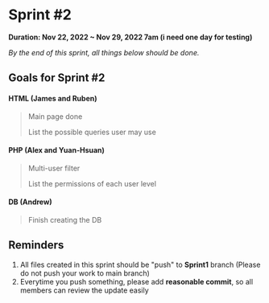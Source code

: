 # Sprint #2

**Duration: Nov 22, 2022 ~ Nov 29, 2022 7am (i need one day for testing)**

*By the end of this sprint, all things below should be done.*

## Goals for Sprint #2

#### HTML (James and Ruben)

> Main page done
>
> List the possible queries user may use

#### PHP (Alex and Yuan-Hsuan)

> Multi-user filter
>
> List the permissions of each user level

#### DB (Andrew)

> Finish creating the DB

## Reminders

1. All files created in this sprint should be "push" to **Sprint1** branch (Please do not push your work to main branch)
2. Everytime you push something, please add **reasonable commit**, so all members can review the update easily
